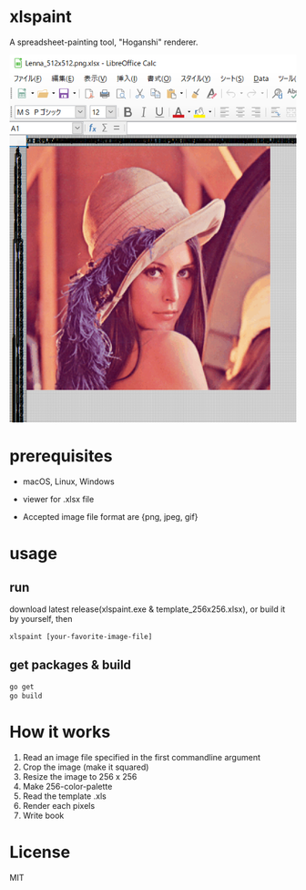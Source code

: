 # xlspaint

A spreadsheet-painting tool, "Hoganshi" renderer.

![lenna_rendered.png](./docs/lenna_rendered.png)

# prerequisites

- macOS, Linux, Windows
- viewer for .xlsx file

- Accepted image file format are {png, jpeg, gif}

# usage

## run

download latest release(xlspaint.exe & template_256x256.xlsx), or build it by yourself, then 

```console
xlspaint [your-favorite-image-file]
```

## get packages & build

```console
go get
go build
```

# How it works

1. Read an image file specified in the first commandline argument
2. Crop the image (make it squared)
3. Resize the image to 256 x 256 
4. Make 256-color-palette 
5. Read the template .xls
6. Render each pixels
7. Write book


# License

MIT

